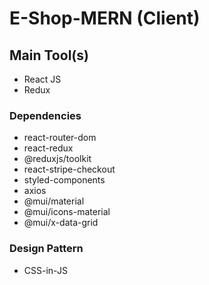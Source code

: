 # E-Shop-MERN (Client)

## Main Tool(s)
- React JS
- Redux

### Dependencies
- react-router-dom
- react-redux
- @reduxjs/toolkit
- react-stripe-checkout
- styled-components
- axios
- @mui/material
- @mui/icons-material
- @mui/x-data-grid

### Design Pattern
- CSS-in-JS